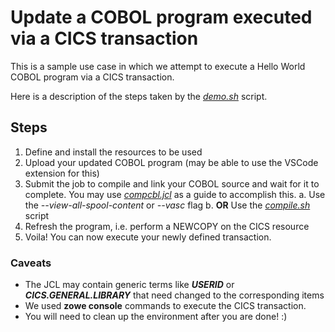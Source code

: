 # Update a COBOL program executed via a CICS transaction

This is a sample use case in which we attempt to execute a Hello World COBOL program via a CICS transaction.

Here is a description of the steps taken by the *[demo.sh](./demo.sh)* script.

## Steps

1. Define and install the resources to be used
2. Upload your updated COBOL program (may be able to use the VSCode extension for this)
3. Submit the job to compile and link your COBOL source and wait for it to complete. You may use *[compcbl.jcl](./compcbl.jcl)* as a guide to accomplish this.
  a. Use the *--view-all-spool-content* or *--vasc* flag
  b. **OR** Use the *[compile.sh](./compile.sh)* script
4. Refresh the program, i.e. perform a NEWCOPY on the CICS resource
5. Voila! You can now execute your newly defined transaction.

### Caveats

- The JCL may contain generic terms like ***USERID*** or ***CICS.GENERAL.LIBRARY*** that need changed to the corresponding items
- We used **zowe console** commands to execute the CICS transaction.
- You will need to clean up the environment after you are done! :)